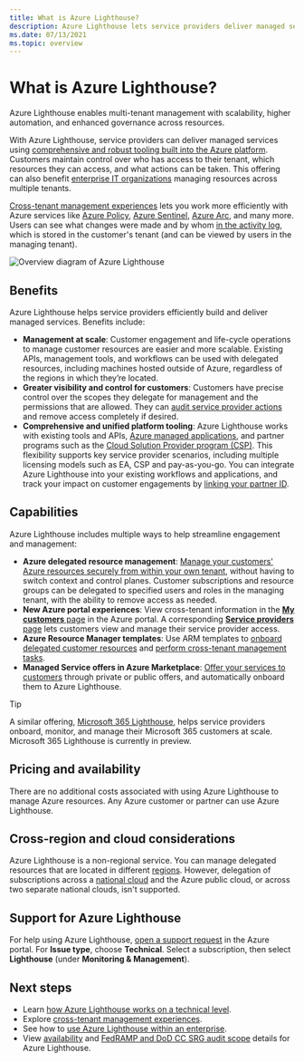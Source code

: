 ```yaml
---
title: What is Azure Lighthouse?
description: Azure Lighthouse lets service providers deliver managed services for their customers with higher automation and efficiency at scale.
ms.date: 07/13/2021
ms.topic: overview
---
```


# What is Azure Lighthouse?

Azure Lighthouse enables multi-tenant management with scalability, higher automation, and enhanced governance across resources.

With Azure Lighthouse, service providers can deliver managed services using [comprehensive and robust tooling built into the Azure platform](concepts/architecture.md). Customers maintain control over who has access to their tenant, which resources they can access, and what actions can be taken. This offering can also benefit [enterprise IT organizations](concepts/enterprise.md) managing resources across multiple tenants.

[Cross-tenant management experiences](concepts/cross-tenant-management-experience.md) lets you work more efficiently with Azure services like [Azure Policy](how-to/policy-at-scale.md), [Azure Sentinel](how-to/manage-sentinel-workspaces.md), [Azure Arc](how-to/manage-hybrid-infrastructure-arc.md), and many more. Users can see what changes were made and by whom [in the activity log](how-to/view-service-provider-activity.md), which is stored in the customer's tenant (and can be viewed by users in the managing tenant).

![Overview diagram of Azure Lighthouse](media/azure-lighthouse-overview.jpg)

## Benefits

Azure Lighthouse helps service providers efficiently build and deliver managed services. Benefits include:

- **Management at scale**: Customer engagement and life-cycle operations to manage customer resources are easier and more scalable. Existing APIs, management tools, and workflows can be used with delegated resources, including machines hosted outside of Azure, regardless of the regions in which they’re located.
- **Greater visibility and control for customers**: Customers have precise control over the scopes they delegate for management and the permissions that are allowed. They can [audit service provider actions](how-to/view-service-provider-activity.md) and remove access completely if desired.
- **Comprehensive and unified platform tooling**: Azure Lighthouse works with existing tools and APIs, [Azure managed applications](concepts/managed-applications.md), and partner programs such as the [Cloud Solution Provider program (CSP)](concepts/cloud-solution-provider.md). This flexibility supports key service provider scenarios, including multiple licensing models such as EA, CSP and pay-as-you-go. You can integrate Azure Lighthouse into your existing workflows and applications, and track your impact on customer engagements by [linking your partner ID](how-to/partner-earned-credit.md).

## Capabilities

Azure Lighthouse includes multiple ways to help streamline engagement and management:

- **Azure delegated resource management**: [Manage your customers' Azure resources securely from within your own tenant](concepts/architecture.md), without having to switch context and control planes. Customer subscriptions and resource groups can be delegated to specified users and roles in the managing tenant, with the ability to remove access as needed.
- **New Azure portal experiences**: View cross-tenant information in the [**My customers** page](how-to/view-manage-customers.md) in the Azure portal. A corresponding [**Service providers** page](how-to/view-manage-service-providers.md) lets customers view and manage their service provider access.
- **Azure Resource Manager templates**: Use ARM templates to [onboard delegated customer resources](how-to/onboard-customer.md) and [perform cross-tenant management tasks](samples/index.md).
- **Managed Service offers in Azure Marketplace**: [Offer your services to customers](concepts/managed-services-offers.md) through private or public offers, and automatically onboard them to Azure Lighthouse.

> [!TIP]
> A similar offering, [Microsoft 365 Lighthouse](/microsoft-365/lighthouse/m365-lighthouse-overview), helps service providers onboard, monitor, and manage their Microsoft 365 customers at scale. Microsoft 365 Lighthouse is currently in preview.

## Pricing and availability

There are no additional costs associated with using Azure Lighthouse to manage Azure resources. Any Azure customer or partner can use Azure Lighthouse.

## Cross-region and cloud considerations

Azure Lighthouse is a non-regional service. You can manage delegated resources that are located in different [regions](../availability-zones/az-overview.md#regions). However, delegation of subscriptions across a [national cloud](../active-directory/develop/authentication-national-cloud.md) and the Azure public cloud, or across two separate national clouds, isn't supported.

## Support for Azure Lighthouse

For help using Azure Lighthouse, [open a support request](..//azure-portal/supportability/how-to-create-azure-support-request.md) in the Azure portal. For **Issue type**, choose **Technical**. Select a subscription, then select **Lighthouse** (under **Monitoring & Management**).

## Next steps

- Learn [how Azure Lighthouse works on a technical level](concepts/architecture.md).
- Explore [cross-tenant management experiences](concepts/cross-tenant-management-experience.md).
- See how to [use Azure Lighthouse within an enterprise](concepts/enterprise.md).
- View [availability](https://azure.microsoft.com/global-infrastructure/services/?products=azure-lighthouse&regions=all) and [FedRAMP and DoD CC SRG audit scope](../azure-government/compliance/azure-services-in-fedramp-auditscope.md) details for Azure Lighthouse.
